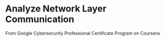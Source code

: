 # Analyze Network Layer Communication
From Google Cybersecurity Professional Certificate Program on Coursera
